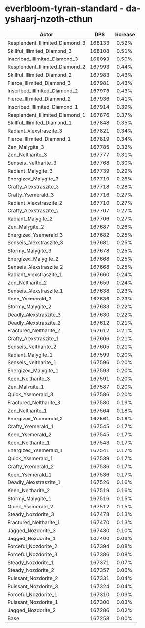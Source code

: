 # everbloom-tyran-standard - da-yshaarj-nzoth-cthun
| Actor | DPS | Increase |
|---|:---:|:---:|
|Resplendent_Illimited_Diamond_3|168133|0.52%|
|Skillful_Illimited_Diamond_3|168108|0.51%|
|Inscribed_Illimited_Diamond_3|168093|0.50%|
|Resplendent_Illimited_Diamond_2|167993|0.44%|
|Skillful_Illimited_Diamond_2|167983|0.43%|
|Fierce_Illimited_Diamond_3|167981|0.43%|
|Inscribed_Illimited_Diamond_2|167975|0.43%|
|Fierce_Illimited_Diamond_2|167936|0.41%|
|Inscribed_Illimited_Diamond_1|167914|0.39%|
|Resplendent_Illimited_Diamond_1|167876|0.37%|
|Skillful_Illimited_Diamond_1|167848|0.35%|
|Radiant_Alexstraszite_3|167821|0.34%|
|Fierce_Illimited_Diamond_1|167819|0.34%|
|Zen_Malygite_3|167785|0.32%|
|Zen_Neltharite_3|167777|0.31%|
|Senseis_Neltharite_3|167768|0.30%|
|Radiant_Malygite_3|167739|0.29%|
|Energized_Malygite_3|167719|0.28%|
|Crafty_Alexstraszite_3|167718|0.28%|
|Crafty_Ysemerald_3|167716|0.27%|
|Radiant_Alexstraszite_2|167710|0.27%|
|Crafty_Alexstraszite_2|167707|0.27%|
|Radiant_Malygite_2|167706|0.27%|
|Zen_Malygite_2|167687|0.26%|
|Energized_Ysemerald_3|167682|0.25%|
|Senseis_Alexstraszite_3|167681|0.25%|
|Stormy_Malygite_3|167678|0.25%|
|Energized_Malygite_2|167668|0.25%|
|Senseis_Alexstraszite_2|167668|0.25%|
|Radiant_Alexstraszite_1|167660|0.24%|
|Zen_Neltharite_2|167659|0.24%|
|Senseis_Alexstraszite_1|167638|0.23%|
|Keen_Ysemerald_3|167636|0.23%|
|Stormy_Malygite_2|167633|0.22%|
|Deadly_Alexstraszite_3|167630|0.22%|
|Deadly_Alexstraszite_2|167612|0.21%|
|Fractured_Neltharite_2|167612|0.21%|
|Crafty_Alexstraszite_1|167606|0.21%|
|Senseis_Neltharite_2|167605|0.21%|
|Radiant_Malygite_1|167599|0.20%|
|Senseis_Neltharite_1|167596|0.20%|
|Energized_Malygite_1|167593|0.20%|
|Keen_Neltharite_3|167591|0.20%|
|Zen_Malygite_1|167587|0.20%|
|Quick_Ysemerald_3|167586|0.20%|
|Fractured_Neltharite_3|167580|0.19%|
|Zen_Neltharite_1|167564|0.18%|
|Energized_Ysemerald_2|167561|0.18%|
|Crafty_Ysemerald_1|167545|0.17%|
|Keen_Ysemerald_2|167545|0.17%|
|Keen_Neltharite_1|167543|0.17%|
|Energized_Ysemerald_1|167541|0.17%|
|Quick_Ysemerald_1|167539|0.17%|
|Crafty_Ysemerald_2|167536|0.17%|
|Keen_Ysemerald_1|167536|0.17%|
|Deadly_Alexstraszite_1|167526|0.16%|
|Keen_Neltharite_2|167519|0.16%|
|Stormy_Malygite_1|167516|0.15%|
|Quick_Ysemerald_2|167512|0.15%|
|Steady_Nozdorite_3|167478|0.13%|
|Fractured_Neltharite_1|167470|0.13%|
|Jagged_Nozdorite_3|167430|0.10%|
|Jagged_Nozdorite_1|167400|0.08%|
|Forceful_Nozdorite_2|167394|0.08%|
|Forceful_Nozdorite_3|167386|0.08%|
|Steady_Nozdorite_1|167371|0.07%|
|Steady_Nozdorite_2|167357|0.06%|
|Puissant_Nozdorite_2|167331|0.04%|
|Puissant_Nozdorite_3|167324|0.04%|
|Forceful_Nozdorite_1|167310|0.03%|
|Puissant_Nozdorite_1|167300|0.03%|
|Jagged_Nozdorite_2|167286|0.02%|
|Base|167258|0.00%|
